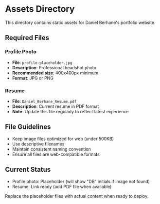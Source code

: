 # Assets Directory

This directory contains static assets for Daniel Berhane's portfolio website.

## Required Files

### Profile Photo
- **File**: `profile-placeholder.jpg`
- **Description**: Professional headshot photo
- **Recommended size**: 400x400px minimum
- **Format**: JPG or PNG

### Resume
- **File**: `Daniel_Berhane_Resume.pdf`
- **Description**: Current resume in PDF format
- **Note**: Update this file regularly to reflect latest experience

## File Guidelines

- Keep image files optimized for web (under 500KB)
- Use descriptive filenames
- Maintain consistent naming convention
- Ensure all files are web-compatible formats

## Current Status

- Profile photo: Placeholder (will show "DB" initials if image not found)
- Resume: Link ready (add PDF file when available)

Replace the placeholder files with actual content when ready to deploy. 